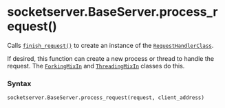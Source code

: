 # socketserver.BaseServer.process_request()

Calls [`finish_request()`](/modules/socketserver/BaseServer/finish_request.md) to create an instance of the [`RequestHandlerClass`](/modules/socketserver/BaseServer/RequestHandlerClass.md).

If desired, this function can create a new process or thread to handle the request. The [`ForkingMixIn`](/modules/socketserver/ForkingMixIn.md) and [`ThreadingMixIn`](/modules/socketserver/ThreadingMixIn.md) classes do this.

### Syntax

```python
socketserver.BaseServer.process_request(request, client_address)
```
